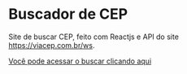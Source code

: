 <h1>Buscador de CEP</h1>

Site de buscar CEP, feito com Reactjs e API do site https://viacep.com.br/ws.

<a href="https://um-buscador-cep.netlify.app" target="_blank"> Você pode acessar o buscar clicando aqui</a>
